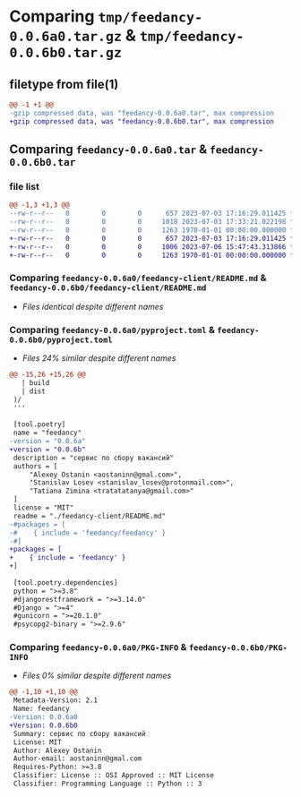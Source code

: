 # Comparing `tmp/feedancy-0.0.6a0.tar.gz` & `tmp/feedancy-0.0.6b0.tar.gz`

## filetype from file(1)

```diff
@@ -1 +1 @@
-gzip compressed data, was "feedancy-0.0.6a0.tar", max compression
+gzip compressed data, was "feedancy-0.0.6b0.tar", max compression
```

## Comparing `feedancy-0.0.6a0.tar` & `feedancy-0.0.6b0.tar`

### file list

```diff
@@ -1,3 +1,3 @@
--rw-r--r--   0        0        0      657 2023-07-03 17:16:29.011425 feedancy-0.0.6a0/feedancy-client/README.md
--rw-r--r--   0        0        0     1018 2023-07-03 17:33:21.022198 feedancy-0.0.6a0/pyproject.toml
--rw-r--r--   0        0        0     1263 1970-01-01 00:00:00.000000 feedancy-0.0.6a0/PKG-INFO
+-rw-r--r--   0        0        0      657 2023-07-03 17:16:29.011425 feedancy-0.0.6b0/feedancy-client/README.md
+-rw-r--r--   0        0        0     1006 2023-07-06 15:47:43.313866 feedancy-0.0.6b0/pyproject.toml
+-rw-r--r--   0        0        0     1263 1970-01-01 00:00:00.000000 feedancy-0.0.6b0/PKG-INFO
```

### Comparing `feedancy-0.0.6a0/feedancy-client/README.md` & `feedancy-0.0.6b0/feedancy-client/README.md`

 * *Files identical despite different names*

### Comparing `feedancy-0.0.6a0/pyproject.toml` & `feedancy-0.0.6b0/pyproject.toml`

 * *Files 24% similar despite different names*

```diff
@@ -15,26 +15,26 @@
   | build
   | dist
 )/
 '''
 
 [tool.poetry]
 name = "feedancy"
-version = "0.0.6a"
+version = "0.0.6b"
 description = "сервис по сбору вакансий"
 authors = [
     "Alexey Ostanin <aostaninn@gmal.com>",
     "Stanislav Losev <stanislav_losev@protonmail.com>",
     "Tatiana Zimina <tratatatanya@gmail.com>"
 ]
 license = "MIT"
 readme = "./feedancy-client/README.md"
-#packages = [
-#    { include = 'feedancy/feedancy' }
-#]
+packages = [
+    { include = 'feedancy' }
+]
 
 [tool.poetry.dependencies]
 python = ">=3.8"
 #djangorestframework = ">=3.14.0"
 #Django = ">=4"
 #gunicorn = ">=20.1.0"
 #psycopg2-binary = ">=2.9.6"
```

### Comparing `feedancy-0.0.6a0/PKG-INFO` & `feedancy-0.0.6b0/PKG-INFO`

 * *Files 0% similar despite different names*

```diff
@@ -1,10 +1,10 @@
 Metadata-Version: 2.1
 Name: feedancy
-Version: 0.0.6a0
+Version: 0.0.6b0
 Summary: сервис по сбору вакансий
 License: MIT
 Author: Alexey Ostanin
 Author-email: aostaninn@gmal.com
 Requires-Python: >=3.8
 Classifier: License :: OSI Approved :: MIT License
 Classifier: Programming Language :: Python :: 3
```

